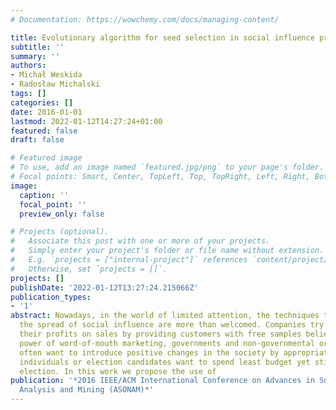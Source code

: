 ```yaml
---
# Documentation: https://wowchemy.com/docs/managing-content/

title: Evolutionary algorithm for seed selection in social influence process
subtitle: ''
summary: ''
authors:
- Michał Weskida
- Radosław Michalski
tags: []
categories: []
date: 2016-01-01
lastmod: 2022-01-12T14:27:24+01:00
featured: false
draft: false

# Featured image
# To use, add an image named `featured.jpg/png` to your page's folder.
# Focal points: Smart, Center, TopLeft, Top, TopRight, Left, Right, BottomLeft, Bottom, BottomRight.
image:
  caption: ''
  focal_point: ''
  preview_only: false

# Projects (optional).
#   Associate this post with one or more of your projects.
#   Simply enter your project's folder or file name without extension.
#   E.g. `projects = ["internal-project"]` references `content/project/deep-learning/index.md`.
#   Otherwise, set `projects = []`.
projects: []
publishDate: '2022-01-12T13:27:24.215066Z'
publication_types:
- '1'
abstract: Nowadays, in the world of limited attention, the techniques that maximize
  the spread of social influence are more than welcomed. Companies try to maximize
  their profits on sales by providing customers with free samples believing in the
  power of word-of-mouth marketing, governments and non-governmental organizations
  often want to introduce positive changes in the society by appropriately selecting
  individuals or election candidates want to spend least budget yet still win the
  election. In this work we propose the use of
publication: '*2016 IEEE/ACM International Conference on Advances in Social Networks
  Analysis and Mining (ASONAM)*'
---
```

